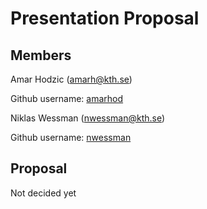 # Presentation Proposal

## Members
Amar Hodzic (amarh@kth.se)

Github username: [amarhod](https://github.com/amarhod)

Niklas Wessman (nwessman@kth.se)

Github username: [nwessman](https://github.com/nwessman)

## Proposal
Not decided yet
